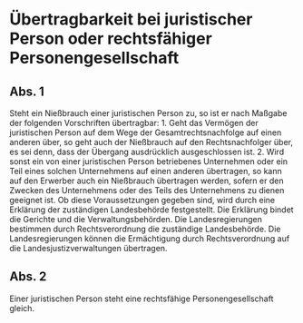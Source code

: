 # Übertragbarkeit bei juristischer Person oder rechtsfähiger Personengesellschaft



## Abs. 1

 Steht ein Nießbrauch einer juristischen Person zu, so ist er nach Maßgabe der folgenden Vorschriften übertragbar:  1.
 Geht das Vermögen der juristischen Person auf dem Wege der Gesamtrechtsnachfolge auf einen anderen über, so geht auch der Nießbrauch auf den Rechtsnachfolger über, es sei denn, dass der Übergang ausdrücklich ausgeschlossen ist.
 2.
 Wird sonst ein von einer juristischen Person betriebenes Unternehmen oder ein Teil eines solchen Unternehmens auf einen anderen übertragen, so kann auf den Erwerber auch ein Nießbrauch übertragen werden, sofern er den Zwecken des Unternehmens oder des Teils des Unternehmens zu dienen geeignet ist. Ob diese Voraussetzungen gegeben sind, wird durch eine Erklärung der zuständigen Landesbehörde festgestellt. Die Erklärung bindet die Gerichte und die Verwaltungsbehörden. Die Landesregierungen bestimmen durch Rechtsverordnung die zuständige Landesbehörde. Die Landesregierungen können die Ermächtigung durch Rechtsverordnung auf die Landesjustizverwaltungen übertragen.


## Abs. 2

 Einer juristischen Person steht eine rechtsfähige Personengesellschaft gleich. 


